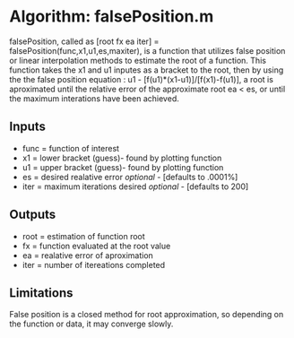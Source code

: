 # Algorithm: falsePosition.m
falsePosition, called as [root fx ea iter] = falsePosition(func,x1,u1,es,maxiter), is a function that utilizes false position or linear interpolation methods to estimate the root of a function. This function takes the x1 and u1 inputes as a bracket to the root, then by using the the false position equation :  u1 - [f(u1)*(x1-u1)]/[f(x1)-f(u1)], a root is aproximated until the relative error of the approximate root ea < es, or until the maximum interations have been achieved.
## Inputs
* func = function of interest
* x1 = lower bracket (guess)- found by plotting function
* u1 = upper bracket (guess)- found by plotting function
* es = desired realative error *optional* - [defaults to .0001%]
* iter = maximum iterations desired *optional* - [defaults to 200]
## Outputs
* root = estimation of function root
* fx = function evaluated at the root value
* ea = realative error of aproximation
* iter = number of itereations completed
## Limitations
False position is a closed method for root approximation, so depending on the function or data, it may converge slowly. 
